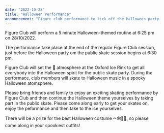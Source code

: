 ```yaml
---
date: "2022-10-28"
title: "Halloween Performance"
announcement: "Figure club performance to kick off the Halloween party at the Oxford Ice Rink"
---
```


Figure Club will perform a 5 minute Halloween-themed routine at 6:25 pm on 28/10/2022.

The performance take place at the end of the regular Figure Club session, just before the Halloween party om the public skate session begins at 6:30 pm.

Figure Club will set the 🎃 atmosphere at the Oxford Ice Rink to get all everybody into the Halloween spirit for the public skate party. During the performace, club members will skate to Halloween music in a spooky Halloween atomsphere.

Please bring friends and family to enjoy an exciting skating performance by Figure Club and then continue the Halloween theme yourselves by taking part in the public skate. Please come along early to get your skates on, enjoy the peformance and then take to the ice yourselves.

There will be a prize for the best Halloween costume ⚰️🕸🧙‍♀️, so please come along in your spookiest outfits!